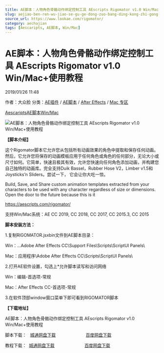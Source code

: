 ```yaml
---
title: AE脚本：人物角色骨骼动作绑定控制工具 AEscripts Rigomator v1.0 Win/Mac+使用教程
slug: aejiao-ben-ren-wu-jiao-se-gu-ge-dong-zuo-bang-ding-kong-zhi-gong-ju-aescripts-rigomator-v1-0-win-mac-shi-yong-jiao-cheng
source_url: https://www.lookae.com/rigomator/
category: aechajian
tags: [Aescaripts, AE脚本, Win/Mac]
---
```

# AE脚本：人物角色骨骼动作绑定控制工具 AEscripts Rigomator v1.0 Win/Mac+使用教程

2019/01/26 11:48

作者：大众脸
分类：[AE插件](https://www.lookae.com/after-effects/aechajian/) / [AE脚本](https://www.lookae.com/after-effects/aescripts/) / [After Effects](https://www.lookae.com/after-effects/) / [Mac 专区](https://www.lookae.com/mac-osx/)

[Aescaripts](https://www.lookae.com/tag/aescaripts/)[AE脚本](https://www.lookae.com/tag/ae%e8%84%9a%e6%9c%ac/)[Win/Mac](https://www.lookae.com/tag/winmac/)

![AE脚本：人物角色骨骼动作绑定控制工具 AEscripts Rigomator v1.0 Win/Mac+使用教程](https://www.lookae.com/wp-content/uploads/2019/01/Rigomator-.jpg "AE脚本：人物角色骨骼动作绑定控制工具 AEscripts Rigomator v1.0 Win/Mac+使用教程-LookAE.com")

**【脚本介绍】**

这个Rigomator脚本它允许您从包括所有动画效果的角色中提取和保存任何动画。然后，它允许您将保存的动画模板应用于任何角色或角色的任何部分，无论大小或尺寸如何。它简单，快速且极其有效，允许您快速向任何角色添加动画，并构建您自己独特的动画库。完全支持Duik Bassel，Rubber Hose V2，Limber v1.5和Joysticks’n Sliders。尝试一下， 它会让你大吃一惊。

Build, Save, and Share custom animation templates extracted from your characters to be used with any character regardless of size or dimensions. Open the door to the future because this is it

https://aescripts.com/rigomator/

支持Win/Mac系统：AE CC 2019, CC 2018, CC 2017, CC 2015.3, CC 2015

**脚本安装方法：**

1.复制RIGOMATOR.jsxbin文件到AE脚本目录：

Win：…Adobe After Effects CC\Support Files\Scripts\ScriptUI Panels\

Mac：应用程序\Adobe After Effects CC\Scripts\ScriptUI Panels\

2.打开AE软件设置，勾选上\*允许脚本读写和访问网络

Win：编辑-首选项-常规

Mac：After Effects CC-首选项-常规

3.在软件顶部window窗口菜单下即可看到RIGOMATOR脚本

**【下载地址】**

AE脚本：人物角色骨骼动作绑定控制工具 AEscripts Rigomator v1.0 Win/Mac+使用教程

脚本下载：   [城通网盘下载](https://lookae.ctfile.com/fs/680462-333123447)                         [百度网盘下载](https://pan.baidu.com/s/1kbG7Mrl2tPSqsiJxJHBm7w)

教程下载：  [城通网盘下载](https://lookae.ctfile.com/fs/680462-333123543)                         [百度网盘下载](https://pan.baidu.com/s/1WKAx8_rDpnCidfvqVkGNqA)
